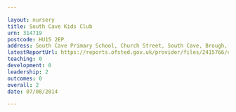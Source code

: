 ```yaml
---

layout: nursery
title: South Cave Kids Club
urn: 314719
postcode: HU15 2EP
address: South Cave Primary School, Church Street, South Cave, Brough, North Humberside, HU15 2EP
latestReportUrl: https://reports.ofsted.gov.uk/provider/files/2415766/urn/314719.pdf
teaching: 0
development: 0
leadership: 2
outcomes: 0
overall: 2
date: 07/08/2014

---
```

